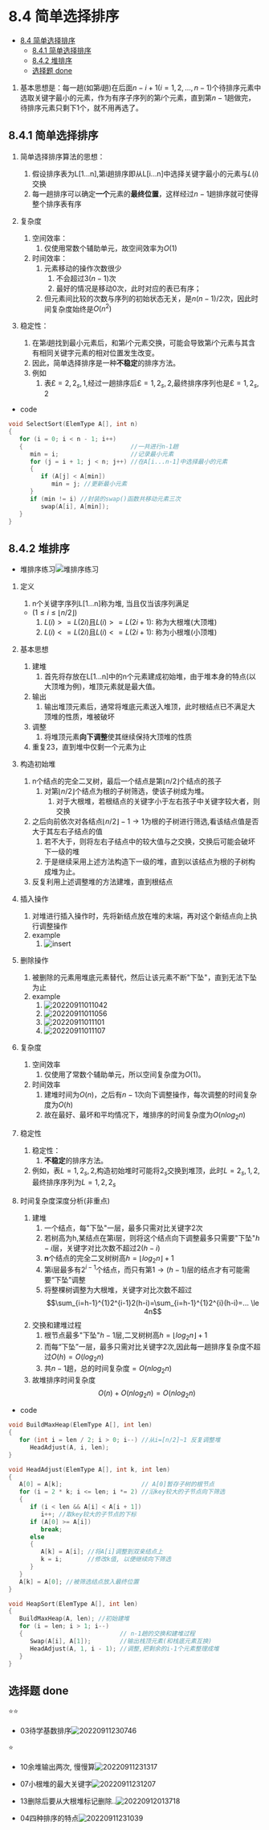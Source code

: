 # 8.4 简单选择排序

- [8.4 简单选择排序](#84-简单选择排序)
  - [8.4.1 简单选择排序](#841-简单选择排序)
  - [8.4.2 堆排序](#842-堆排序)
  - [选择题 done](#选择题-done)

1. 基本思想是：每一趟(如第$i$趟)在后面$n-i+1 (i=1,2,...,n-1)$个待排序元素中选取关键字最小的元素，作为有序子序列的第$i$个元素，直到第$n-1$趟做完，待排序元素只剩下$1$个，就不用再选了。

## 8.4.1 简单选择排序

1. 简单选择排序算法的思想：
   1. 假设排序表为L[1...n],第i趟排序即从L[i...n]中选择关键字最小的元素与$L(i)$交换
   2. 每一趟排序可以确定**一个**元素的**最终位置**，这样经过$n-1$趟排序就可使得整个排序表有序

2. 复杂度
   1. 空间效率：
      1. 仅使用常数个辅助单元，故空间效率为$O(1)$
   2. 时间效率：
      1. 元素移动的操作次数很少
          1. 不会超过$3(n-1)$次
          2. 最好的情况是移动$0$次，此时对应的表已有序；
      2. 但元素间比较的次数与序列的初始状态无关，是$n(n-1)/2$次，因此时间复杂度始终是$O(n^2)$

3. 稳定性：
   1. 在第$i$趟找到最小元素后，和第$i$个元素交换，可能会导致第$i$个元素与其含有相同关键字元素的相对位置发生改变。
   2. 因此，简单选择排序是一种**不稳定**的排序方法。
   3. 例如
      1. 表$£={2,2_s,1}$,经过一趟排序后$£={1,2_s,2}$,最终排序序列也是$£={1,2_s,2}$

- code

```c
void SelectSort(ElemType A[], int n)
{
   for (i = 0; i < n - 1; i++)
   {                              //一共进行n-1趟
      min = i;                    //记录最小元素
      for (j = i + 1; j < n; j++) //在A[i...n-1]中选择最小的元素
      {
         if (A[j] < A[min])
            min = j; //更新最小元素
      }
      if (min != i) //封装的swap()函数共移动元素三次
         swap(A[i], A[min]);
   }
}
```

## 8.4.2 堆排序

- 堆排序练习![堆排序练习](https://raw.githubusercontent.com/Logible/Image/main/note_image/20220910230433.png)

1. 定义
   1. n个关键字序列L[1...n]称为堆, 当且仅当该序列满足
    - $(1\le i\le \lfloor n/2\rfloor)$
      1. $L(i)>=L(2i)$且$L(i)>=L(2i+1)$: 称为大根堆(大顶堆)
      2. $L(i)<=L(2i)$且$L(i)<=L(2i+1)$: 称为小根堆(小顶堆)

2. 基本思想
   1. 建堆
      1. 首先将存放在L[1...n]中的n个元素建成初始堆，由于堆本身的特点(以大顶堆为例)，堆顶元素就是最大值。
   2. 输出
      1. 输出堆顶元素后，通常将堆底元素送入堆顶，此时根结点已不满足大顶堆的性质，堆被破坏
   3. 调整
      1. 将堆顶元素**向下调整**使其继续保持大顶堆的性质
   4. 重复23，直到堆中仅剩一个元素为止

3. 构造初始堆
   1. n个结点的完全二叉树，最后一个结点是第$\lfloor n/2\rfloor$个结点的孩子
      1. 对第$\lfloor n/2\rfloor$个结点为根的子树筛选，使该子树成为堆。
         1. 对于大根堆，若根结点的关键字小于左右孩子中关键字较大者，则交换
   2. 之后向前依次对各结点$\lfloor n/2\rfloor-1 \to 1$为根的子树进行筛选,看该结点值是否大于其左右子结点的值
      1. 若不大于，则将左右子结点中的较大值与之交换，交换后可能会破坏下一级的堆
      2. 于是继续采用上述方法构造下一级的堆，直到以该结点为根的子树构成堆为止。
   3. 反复利用上述调整堆的方法建堆，直到根结点

4. 插入操作
   1. 对堆进行插入操作时，先将新结点放在堆的末端，再对这个新结点向上执行调整操作
   2. example
      1. ![insert](https://raw.githubusercontent.com/Logible/Image/main/note_image/20220911010638.png)

5. 删除操作
   1. 被删除的元素用堆底元素替代，然后让该元素不断"下坠"，直到无法下坠为止
   2. example
      1. ![20220911011042](https://raw.githubusercontent.com/Logible/Image/main/note_image/20220911011042.png)
      2. ![20220911011056](https://raw.githubusercontent.com/Logible/Image/main/note_image/20220911011056.png)
      3. ![20220911011101](https://raw.githubusercontent.com/Logible/Image/main/note_image/20220911011101.png)
      4. ![20220911011107](https://raw.githubusercontent.com/Logible/Image/main/note_image/20220911011107.png)

6. 复杂度
   1. 空间效率
      1. 仅使用了常数个辅助单元，所以空间复杂度为$O(1)$。
   2. 时间效率
      1. 建堆时间为$O(n)$，之后有$n-1$次向下调整操作，每次调整的时间复杂度为$O(h)$
      2. 故在最好、最坏和平均情况下，堆排序的时间复杂度为$O(nlog_2n)$

7. 稳定性
   1. 稳定性：
      1. **不稳定**的排序方法。
   2. 例如，表$L={1,2_s,2}$,构造初始堆时可能将$2_s$交换到堆顶，此时$L={2_s,1,2}$,最终排序序列为$L={1,2,2_s}$

8. 时间复杂度深度分析(非重点)
   1. 建堆
      1. 一个结点，每"下坠"一层，最多只需对比关键字2次
      2. 若树高为h,某结点在第i层，则将这个结点向下调整最多只需要"下坠"$h-i$层，关键字对比次数不超过$2(h-i)$
      3. **n**个结点的完全二叉树树高$h= \lfloor log_2n\rfloor + 1$
      4. 第i层最多有$2^{i-1}$个结点，而只有第$1 \to (h-1)$层的结点才有可能需要“下坠”调整
      5. 将整棵树调整为大根堆，关键字对比次数不超过
      $$\sum_{i=h-1}^{1}2^{i-1}2(h-i)=\sum_{i=h-1}^{1}2^{i}(h-i)=... \le 4n$$
   2. 交换和建堆过程
      1. 根节点最多"下坠"$h-1$层,二叉树树高$h= \lfloor log_2n\rfloor + 1$
      2. 而每“下坠”一层，最多只需对比关键字2次,因此每一趟排序复杂度不超过$O(h)= O(log_2n)$
      3. 共$n-1$趟，总的时间复杂度$=O(nlog_2n)$
   3. 故堆排序时间复杂度
   $$O(n)+O(nlog_2n)=O(nlog_2n)$$

- code

```c
void BuildMaxHeap(ElemType A[], int len)
{
   for (int i = len / 2; i > 0; i--) //从i=[n/2]~1 反复调整堆
      HeadAdjust(A, i, len);
}

void HeadAdjust(ElemType A[], int k, int len)
{
   A[0] = A[k];                      // A[0]暂存子树的根节点
   for (i = 2 * k; i <= len; i *= 2) //沿key较大的子节点向下筛选
   {
      if (i < len && A[i] < A[i + 1])
         i++; //取key较大的子节点的下标
      if (A[0] >= A[i])
         break;
      else
      {
         A[k] = A[i]; //将A[i]调整到双亲结点上
         k = i;       //修改k值, 以便继续向下筛选
      }
   }
   A[k] = A[0]; //被筛选结点放入最终位置
}

void HeapSort(ElemType A[], int len)
{
   BuildMaxHeap(A, len); //初始建堆
   for (i = len; i > 1; i--)
   {                           // n-1趟的交换和建堆过程
      Swap(A[i], A[1]);        //输出栈顶元素(和栈底元素互换)
      HeadAdjust(A, 1, i - 1); //调整,把剩余的i-1个元素整理成堆
   }
}
```

## 选择题 done

⭐⭐

- 03待学基数排序![20220911230746](https://raw.githubusercontent.com/Logible/Image/main/note_image/20220911230746.png)

⭐

- 10余堆输出两次, 慢慢算![20220911231317](https://raw.githubusercontent.com/Logible/Image/main/note_image/20220911231317.png)

- 07小根堆的最大关键字![20220911231207](https://raw.githubusercontent.com/Logible/Image/main/note_image/20220911231207.png)

- 13删除后要从大根堆标记删除..![20220912013718](https://raw.githubusercontent.com/Logible/Image/main/note_image/20220912013718.png)

- 04四种排序的特点![20220911231039](https://raw.githubusercontent.com/Logible/Image/main/note_image/20220911231039.png)
